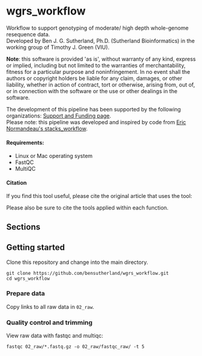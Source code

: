 # wgrs_workflow
Workflow to support genotyping of moderate/ high depth whole-genome resequence data.       
Developed by Ben J. G. Sutherland, Ph.D. (Sutherland Bioinformatics) in the working group of Timothy J. Green (VIU).     

**Note**: this software is provided 'as is', without warranty of any kind, express or implied, including but not limited to the warranties of merchantability, fitness for a particular purpose and noninfringement. In no event shall the authors or copyright holders be liable for any claim, damages, or other liability, whether in action of contract, tort or otherwise, arising from, out of, or in connection with the software or the use or other dealings in the software.       

The development of this pipeline has been supported by the following organizations: [Support and Funding page](20_docs/funding_support.md).     
Please note: this pipeline was developed and inspired by code from [Eric Normandeau's stacks_workflow](https://github.com/enormandeau/stacks_workflow).      

#### Requirements:       
- Linux or Mac operating system     
- FastQC      
- MultiQC     

#### Citation ####
If you find this tool useful, please cite the original article that uses the tool:        

Please also be sure to cite the tools applied within each function.      

## Sections ##

## Getting started ##
Clone this repository and change into the main directory.      
```
git clone https://github.com/bensutherland/wgrs_workflow.git
cd wgrs_workflow   

```

### Prepare data ###
Copy links to all raw data in `02_raw`.      

### Quality control and trimming ###
View raw data with fastqc and multiqc:     
```
fastqc 02_raw/*.fastq.gz -o 02_raw/fastqc_raw/ -t 5
```








